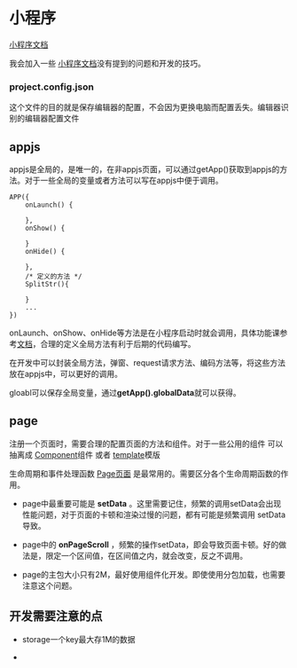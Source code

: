 # 小程序

[小程序文档](http://developers.weixin.qq.com/miniprogram/dev/)

我会加入一些 [小程序文档](http://developers.weixin.qq.com/miniprogram/dev/)没有提到的问题和开发的技巧。

### project.config.json

这个文件的目的就是保存编辑器的配置，不会因为更换电脑而配置丢失。编辑器识别的编辑器配置文件

## appjs

appjs是全局的，是唯一的，在非appjs页面，可以通过getApp()获取到appjs的方法。对于一些全局的变量或者方法可以写在appjs中便于调用。

```
APP({
    onLaunch() {

    },
    onShow() {

    }
    onHide() {

    },
    /* 定义的方法 */
    SplitStr(){

    }
    ...
})
```
onLaunch、onShow、onHide等方法是在小程序启动时就会调用，具体功能课参考[文档](http://developers.weixin.qq.com/miniprogram/dev/framework/app-service/app.html)，合理的定义全局方法有利于后期的代码编写。

在开发中可以封装全局方法，弹窗、request请求方法、编码方法等，将这些方法放在appjs中，可以更好的调用。

gloabl可以保存全局变量，通过**getApp().globalData**就可以获得。

## page

注册一个页面时，需要合理的配置页面的方法和组件。对于一些公用的组件 可以 抽离成 [Component](http://developers.weixin.qq.com/miniprogram/dev/framework/custom-component/wxml-wxss.html)组件 或者 [template](http://developers.weixin.qq.com/miniprogram/dev/framework/view/wxml/template.html)模版

生命周期和事件处理函数 [Page页面](https://developers.weixin.qq.com/miniprogram/dev/framework/app-service/page.html) 是最常用的。需要区分各个生命周期函数的作用。

* page中最重要可能是 **setData** 。这里需要记住，频繁的调用setData会出现性能问题，对于页面的卡顿和渲染过慢的问题，都有可能是频繁调用 setData导致。

* page中的 **onPageScroll** ，频繁的操作setData，即会导致页面卡顿。好的做法是，限定一个区间值，在区间值之内，就会改变，反之不调用。

* page的主包大小只有2M，最好使用组件化开发。即使使用分包加载，也需要注意这个问题。

## 开发需要注意的点

* storage一个key最大存1M的数据

* 